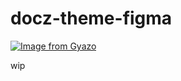 # docz-theme-figma

[![Image from Gyazo](https://i.gyazo.com/b12b5ee3918e96c12d5a854af128d3de.png)](https://gyazo.com/b12b5ee3918e96c12d5a854af128d3de)

wip